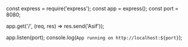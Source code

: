 const express = require('express');
const app = express();
const port = 8080;

app.get('/', (req, res) => res.send('Asif'));

app.listen(port);
console.log(`App running on http://localhost:${port}`);